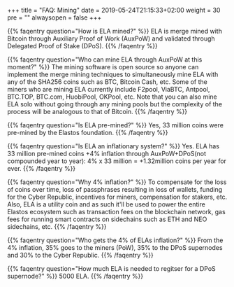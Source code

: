 +++
title = "FAQ: Mining"
date = 2019-05-24T21:15:33+02:00
weight = 30
pre = ""
alwaysopen = false
+++ 

{{% faqentry question="How is ELA mined?" %}}
ELA is merge mined with Bitcoin through Auxiliary Proof of Work (AuxPoW) and validated through Delegated Proof of Stake (DPoS).
{{% /faqentry %}}

{{% faqentry question="Who can mine ELA through AuxPoW at this moment?" %}}
The mining software is open source so anyone can implement the merge mining techniques to simultaneously mine ELA with any of the SHA256 coins such as BTC, Bitcoin Cash, etc. Some of the miners who are mining ELA currently include F2pool, ViaBTC, Antpool, BTC.TOP, BTC.com, HuobiPool, OKPool, etc. Note that you can also mine ELA solo without going through any mining pools but the complexity of the process will be analogous to that of Bitcoin.
{{% /faqentry %}}

{{% faqentry question="Is ELA pre-mined?" %}}
Yes, 33 million coins were pre-mined by the Elastos foundation.
{{% /faqentry %}}

{{% faqentry question="Is ELA an inflationary system?" %}}
Yes. ELA has 33 million pre-mined coins +4% inflation through AuxPoW+DPoS(not compounded year to year): 4% x 33 million = +1.32million coins per year for ever.
{{% /faqentry %}}

{{% faqentry question="Why 4% inflation?" %}}
To compensate for the loss of coins over time, loss of passphrases resulting in loss of wallets, funding for the Cyber Republic, incentives for miners, compensation for stakers, etc. Also, ELA is a utility coin and as such it'll be used to power the entire Elastos ecosystem such as transaction fees on the blockchain network, gas fees for running smart contracts on sidechains such as ETH and NEO sidechains, etc.
{{% /faqentry %}}

{{% faqentry question="Who gets the 4% of ELAs inflation?" %}}
From the 4% inflation, 35% goes to the miners (PoW), 35% to the DPoS supernodes and 30% to the Cyber Republic.
{{% /faqentry %}}

{{% faqentry question="How much ELA is needed to regitser for a DPoS supernode?" %}}
5000 ELA.
{{% /faqentry %}}
